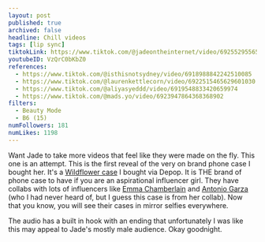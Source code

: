 ```yaml
---
layout: post
published: true
archived: false
headline: Chill videos
tags: [lip sync]
tiktokLink: https://www.tiktok.com/@jadeontheinternet/video/6925529556547833093
youtubeID: VzQrC0bKbZ0
references:
  - https://www.tiktok.com/@isthisnotsydney/video/6918988842242510085
  - https://www.tiktok.com/@laurenkettlecorn/video/6922515465629601030
  - https://www.tiktok.com/@aliyasyeddd/video/6919548833420659974
  - https://www.tiktok.com/@mads.yo/video/6923947864368368902
filters:
  - Beauty Mode
  - B6 (15)
numFollowers: 181
numLikes: 1198
---
```


Want Jade to take more videos that feel like they were made on the fly. This one is an attempt. This is the first reveal of the very on brand phone case I bought her. It's a [Wildflower case](https://www.wildflowercases.com/) I bought via Depop. It is THE brand of phone case to have if you are an aspirational influencer girl. They have collabs with lots of influencers like [Emma Chamberlain](https://www.youtube.com/channel/UC78cxCAcp7JfQPgKxYdyGrg) and [Antonio Garza](https://www.youtube.com/channel/UC6IWsqdKvMKjPl-gcouvoWw) (who I had never heard of, but I guess this case is from her collab). Now that you know, you will see their cases in mirror selfies everywhere.

The audio has a built in hook with an ending that unfortunately I was like this may appeal to Jade's mostly male audience. Okay goodnight.
